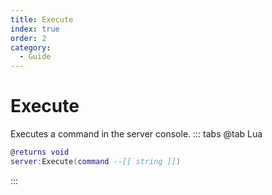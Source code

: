 ```yaml
---
title: Execute
index: true
order: 2
category:
  - Guide
---
```


# Execute
Executes a command in the server console.
::: tabs
@tab Lua
```lua
@returns void
server:Execute(command --[[ string ]])
```

:::